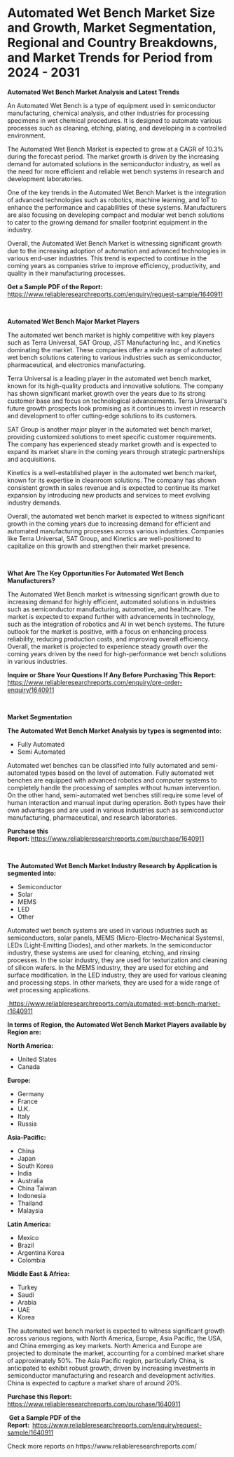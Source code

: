 <p><h1>Automated Wet Bench Market Size and Growth, Market Segmentation, Regional and Country Breakdowns, and Market Trends for Period from 2024 -  2031</h1></p><p><strong>Automated Wet Bench Market Analysis and Latest Trends</strong></p>
<p><p>An Automated Wet Bench is a type of equipment used in semiconductor manufacturing, chemical analysis, and other industries for processing specimens in wet chemical procedures. It is designed to automate various processes such as cleaning, etching, plating, and developing in a controlled environment.</p><p>The Automated Wet Bench Market is expected to grow at a CAGR of 10.3% during the forecast period. The market growth is driven by the increasing demand for automated solutions in the semiconductor industry, as well as the need for more efficient and reliable wet bench systems in research and development laboratories. </p><p>One of the key trends in the Automated Wet Bench Market is the integration of advanced technologies such as robotics, machine learning, and IoT to enhance the performance and capabilities of these systems. Manufacturers are also focusing on developing compact and modular wet bench solutions to cater to the growing demand for smaller footprint equipment in the industry.</p><p>Overall, the Automated Wet Bench Market is witnessing significant growth due to the increasing adoption of automation and advanced technologies in various end-user industries. This trend is expected to continue in the coming years as companies strive to improve efficiency, productivity, and quality in their manufacturing processes.</p></p>
<p><strong>Get a Sample PDF of the Report:&nbsp;</strong> <a href="https://www.reliableresearchreports.com/enquiry/request-sample/1640911">https://www.reliableresearchreports.com/enquiry/request-sample/1640911</a></p>
<p>&nbsp;</p>
<p><strong>Automated Wet Bench Major Market Players</strong></p>
<p><p>The automated wet bench market is highly competitive with key players such as Terra Universal, SAT Group, JST Manufacturing Inc., and Kinetics dominating the market. These companies offer a wide range of automated wet bench solutions catering to various industries such as semiconductor, pharmaceutical, and electronics manufacturing. </p><p>Terra Universal is a leading player in the automated wet bench market, known for its high-quality products and innovative solutions. The company has shown significant market growth over the years due to its strong customer base and focus on technological advancements. Terra Universal's future growth prospects look promising as it continues to invest in research and development to offer cutting-edge solutions to its customers.</p><p>SAT Group is another major player in the automated wet bench market, providing customized solutions to meet specific customer requirements. The company has experienced steady market growth and is expected to expand its market share in the coming years through strategic partnerships and acquisitions.</p><p>Kinetics is a well-established player in the automated wet bench market, known for its expertise in cleanroom solutions. The company has shown consistent growth in sales revenue and is expected to continue its market expansion by introducing new products and services to meet evolving industry demands.</p><p>Overall, the automated wet bench market is expected to witness significant growth in the coming years due to increasing demand for efficient and automated manufacturing processes across various industries. Companies like Terra Universal, SAT Group, and Kinetics are well-positioned to capitalize on this growth and strengthen their market presence.</p></p>
<p>&nbsp;</p>
<p><strong>What Are The Key Opportunities For Automated Wet Bench Manufacturers?</strong></p>
<p><p>The Automated Wet Bench market is witnessing significant growth due to increasing demand for highly efficient, automated solutions in industries such as semiconductor manufacturing, automotive, and healthcare. The market is expected to expand further with advancements in technology, such as the integration of robotics and AI in wet bench systems. The future outlook for the market is positive, with a focus on enhancing process reliability, reducing production costs, and improving overall efficiency. Overall, the market is projected to experience steady growth over the coming years driven by the need for high-performance wet bench solutions in various industries.</p></p>
<p><strong>Inquire or Share Your Questions If Any Before Purchasing This Report:</strong> <a href="https://www.reliableresearchreports.com/enquiry/pre-order-enquiry/1640911">https://www.reliableresearchreports.com/enquiry/pre-order-enquiry/1640911</a></p>
<p>&nbsp;</p>
<p><strong>Market Segmentation</strong></p>
<p><strong>The Automated Wet Bench Market Analysis by types is segmented into:</strong></p>
<p><ul><li>Fully Automated</li><li>Semi Automated</li></ul></p>
<p><p>Automated wet benches can be classified into fully automated and semi-automated types based on the level of automation. Fully automated wet benches are equipped with advanced robotics and computer systems to completely handle the processing of samples without human intervention. On the other hand, semi-automated wet benches still require some level of human interaction and manual input during operation. Both types have their own advantages and are used in various industries such as semiconductor manufacturing, pharmaceutical, and research laboratories.</p></p>
<p><strong>Purchase this Report:&nbsp;</strong><a href="https://www.reliableresearchreports.com/purchase/1640911">https://www.reliableresearchreports.com/purchase/1640911</a></p>
<p>&nbsp;</p>
<p><strong>The Automated Wet Bench Market Industry Research by Application is segmented into:</strong></p>
<p><ul><li>Semiconductor</li><li>Solar</li><li>MEMS</li><li>LED</li><li>Other</li></ul></p>
<p><p>Automated wet bench systems are used in various industries such as semiconductors, solar panels, MEMS (Micro-Electro-Mechanical Systems), LEDs (Light-Emitting Diodes), and other markets. In the semiconductor industry, these systems are used for cleaning, etching, and rinsing processes. In the solar industry, they are used for texturization and cleaning of silicon wafers. In the MEMS industry, they are used for etching and surface modification. In the LED industry, they are used for various cleaning and processing steps. In other markets, they are used for a wide range of wet processing applications.</p></p>
<p><a href="https://www.reliableresearchreports.com/automated-wet-bench-market-r1640911">&nbsp;https://www.reliableresearchreports.com/automated-wet-bench-market-r1640911</a></p>
<p><strong>In terms of Region, the Automated Wet Bench Market Players available by Region are:</strong></p>
<p>
    <p> <strong> North America: </strong>
        <ul>
            <li>United States</li>
            <li>Canada</li>
        </ul>
        </p> 
    <p> <strong> Europe: </strong>
        <ul>
            <li>Germany</li>
            <li>France</li>
            <li>U.K.</li>
            <li>Italy</li>
            <li>Russia</li>
        </ul>
        </p> 
    <p> <strong> Asia-Pacific: </strong>
        <ul>
            <li>China</li>
            <li>Japan</li>
            <li>South Korea</li>
            <li>India</li>
            <li>Australia</li>
            <li>China Taiwan</li>
            <li>Indonesia</li>
            <li>Thailand</li>
            <li>Malaysia</li>
        </ul>
        </p> 
    <p> <strong> Latin America: </strong>
        <ul>
            <li>Mexico</li>
            <li>Brazil</li>
            <li>Argentina Korea</li>
            <li>Colombia</li>
        </ul>
        </p> 
    <p> <strong> Middle East & Africa: </strong>
        <ul>
            <li>Turkey</li>
            <li>Saudi</li>
            <li>Arabia</li>
            <li>UAE</li>
            <li>Korea</li>
        </ul>
    </p>
    </p>
<p><p>The automated wet bench market is expected to witness significant growth across various regions, with North America, Europe, Asia Pacific, the USA, and China emerging as key markets. North America and Europe are projected to dominate the market, accounting for a combined market share of approximately 50%. The Asia Pacific region, particularly China, is anticipated to exhibit robust growth, driven by increasing investments in semiconductor manufacturing and research and development activities. China is expected to capture a market share of around 20%.</p></p>
<p><strong>Purchase this Report: </strong><a href="https://www.reliableresearchreports.com/purchase/1640911">https://www.reliableresearchreports.com/purchase/1640911</a></p>
<p>&nbsp;<strong>Get a Sample PDF of the Report:&nbsp;&nbsp;</strong><a href="https://www.reliableresearchreports.com/enquiry/request-sample/1640911">https://www.reliableresearchreports.com/enquiry/request-sample/1640911</a></p>
<p><strong></strong></p>
<p>Check more reports on https://www.reliableresearchreports.com/</p>